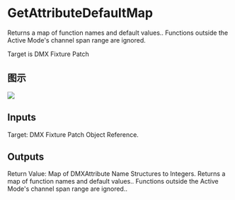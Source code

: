 # GetAttributeDefaultMap

Returns a map of function names and default values.. Functions outside the Active Mode's channel span range are ignored.

Target is DMX Fixture Patch

## 图示

![]($-20221218-18433434.png)

## Inputs

Target: DMX Fixture Patch Object Reference.  

## Outputs

Return Value: Map of DMXAttribute Name Structures to Integers. Returns a map of function names and default values.. Functions outside the Active Mode's channel span range are ignored..

